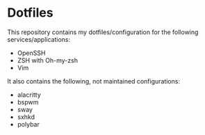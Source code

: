 # Dotfiles

This repository contains my dotfiles/configuration for the following services/applications:

* OpenSSH
* ZSH with Oh-my-zsh
* Vim

It also contains the following, not maintained configurations:

* alacritty
* bspwm
* sway
* sxhkd
* polybar

